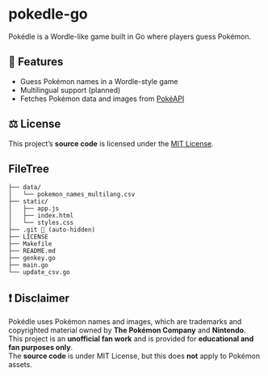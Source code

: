 # pokedle-go

Pokédle is a Wordle-like game built in Go where players guess Pokémon.

## 🚀 Features
- Guess Pokémon names in a Wordle-style game
- Multilingual support (planned)
- Fetches Pokémon data and images from [PokéAPI](https://pokeapi.co/)

## ⚖️ License
This project’s **source code** is licensed under the [MIT License](LICENSE).

## FileTree
```
├── data/
│   └── pokemon_names_multilang.csv
├── static/
│   ├── app.js
│   ├── index.html
│   └── styles.css
├── .git 🚫 (auto-hidden)
├── LICENSE
├── Makefile
├── README.md
├── genkey.go
├── main.go
└── update_csv.go

```

## ❗ Disclaimer
Pokédle uses Pokémon names and images, which are trademarks and copyrighted material owned by **The Pokémon Company** and **Nintendo**.  
This project is an **unofficial fan work** and is provided for **educational and fan purposes only**.  
The **source code** is under MIT License, but this does **not** apply to Pokémon assets.
